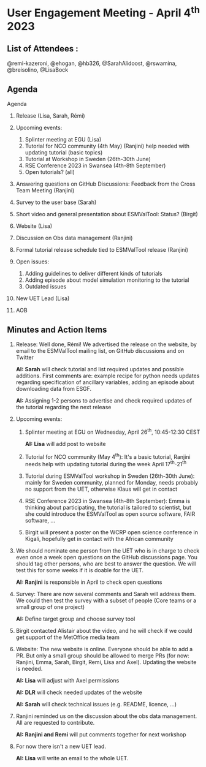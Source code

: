 # User Engagement Meeting - April 4<sup>th</sup> 2023

## List of Attendees : 
@remi-kazeroni, @ehogan, @hb326, @SarahAlidoost, @rswamina, @breisolino, @LisaBock

## Agenda

Agenda

1.	Release (Lisa, Sarah, Rémi)

2.	Upcoming events: 
    1.	Splinter meeting at EGU (Lisa)
    2.	Tutorial for NCO community (4th May) (Ranjini)
        help needed with updating tutorial (basic topics)
    3.	Tutorial at Workshop in Sweden (26th-30th June)    
    4.	RSE Conference 2023 in Swansea (4th-8th September)
    5.	Open tutorials? (all)

3.	Answering questions on GitHub Discussions: Feedback from the Cross Team Meeting (Ranjini)

4.	Survey to the user base (Sarah) 

5.	Short video and general presentation about ESMValTool: Status? (Birgit)

6.	Website (Lisa)

7.	Discussion on Obs data management (Ranjini)

8.	Formal tutorial release schedule tied to ESMValTool release (Ranjini)

9.	Open issues:
    1.	Adding guidelines to deliver different kinds of tutorials 
    2.	Adding episode about model simulation monitoring to the tutorial
    3.	Outdated issues

10.	New UET Lead (Lisa)

11.	AOB



## Minutes and Action Items

1. Release: Well done, Rémi! 
   We advertised the release on the website, by email to the ESMValTool mailing list, on GitHub discussions and on Twitter

   **AI:** **Sarah** will check tutorial and list required updates and possible additions. First comments are: example 
           recipe for python needs updates regarding specification of ancillary variables, adding an episode about downloading data from ESGF.
   
   **AI:** Assigning 1-2 persons to advertise and check required updates of the tutorial regarding the next release

2. Upcoming events:
   1. Splinter meeting at EGU on Wednesday, April 26<sup>th</sup>, 10:45-12:30 CEST
      
      **AI:** **Lisa** will add post to website
      
   2. Tutorial for NCO community (May 4<sup>th</sup>): It's a basic tutorial, Ranjini needs help with updating tutorial during the week 
      April 17<sup>th</sup>-21<sup>th</sup>
      
   3. Tutorial during ESMValTool workshop in Sweden (26th-30th June): mainly for Sweden community, planned for Monday, needs probably no
      support from the UET, otherwise Klaus will get in contact

   4.	RSE Conference 2023 in Swansea (4th-8th September): Emma is thinking about participating, the tutorial is tailored to scientist, but 
      she could introduce the ESMValTool as open source software, FAIR software, ...  

   5.	Birgit will present a poster on the WCRP open science conference in Kigali, hopefully get in contact with the African community

3. We should nominate one person from the UET who is in charge to check even once a week open questions on the GitHub discussions page.
   You should tag other persons, who are best to answer the question. We will test this for some weeks if it is doable for the UET.
   
   **AI:** **Ranjini** is responsible in April to check open questions 

4.	Survey: There are now several comments and Sarah will address them. We could then test the survey with a subset of people (Core teams 
    or a small group of one project)
    
    **AI:** Define target group and choose survey tool

5.	Birgit contacted Alistair about the video, and he will check if we could get support of the MetOffice media team

6. Website: The new website is online. Everyone should be able to add a PR. But only a small group should be allowed to merge PRs (for now: Ranjini,
   Emma, Sarah, Birgit, Remi, Lisa and Axel). Updating the website is needed.
   
   **AI:** **Lisa** will adjust with Axel permissions
   
   **AI:** **DLR** will check needed updates of the website
   
   **AI:** **Sarah** will check technical issues (e.g. README, licence, ...)
   
7. Ranjini reminded us on the discussion about the obs data management. All are requested to contribute.
 
   **AI:** **Ranjini and Remi** will put comments together for next workshop

8. For now there isn't a new UET lead.

   **AI:** **Lisa** will write an email to the whole UET.
